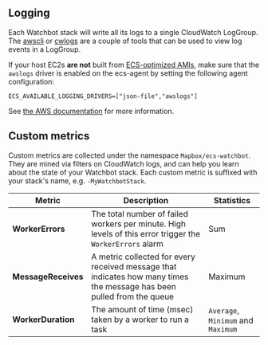 ## Logging

Each Watchbot stack will write all its logs to a single CloudWatch LogGroup. The [awscli](http://docs.aws.amazon.com/cli/latest/reference/logs/index.html) or [cwlogs](https://github.com/mapbox/cwlogs) are a couple of tools that can be used to view log events in a LogGroup.

If your host EC2s **are not** built from [ECS-optimized AMIs](http://docs.aws.amazon.com/AmazonECS/latest/developerguide/ecs-optimized_AMI.html), make sure that the `awslogs` driver is enabled on the ecs-agent by setting the following agent configuration:

```
ECS_AVAILABLE_LOGGING_DRIVERS=["json-file","awslogs"]
```

See [the AWS documentation](http://docs.aws.amazon.com/AmazonECS/latest/developerguide/using_awslogs.html) for more information.

## Custom metrics

Custom metrics are collected under the namespace `Mapbox/ecs-watchbot`. They are mined via filters on CloudWatch logs, and can help you learn about the state of your Watchbot stack. Each custom metric is suffixed with your stack's name, e.g. `-MyWatchbotStack`.

Metric | Description | Statistics
--- | --- | ---
**WorkerErrors** | The total number of failed workers per minute. High levels of this error trigger the `WorkerErrors` alarm | Sum
**MessageReceives** | A metric collected for every received message that indicates how many times the message has been pulled from the queue | Maximum
**WorkerDuration** | The amount of time (msec) taken by a worker to run a task | `Average`, `Minimum` and `Maximum`
